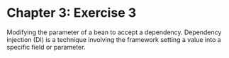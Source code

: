 # Chapter 3: Exercise 3

Modifying the parameter of a bean to accept a dependency.
Dependency injection (DI) is a technique involving the framework setting a
value into a specific field or parameter.